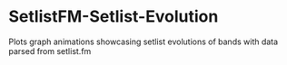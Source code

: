 # SetlistFM-Setlist-Evolution
Plots graph animations showcasing setlist evolutions of bands with data parsed from setlist.fm

